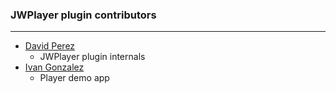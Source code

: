 ### JWPlayer plugin contributors
---

* [David Perez](https://github.com/DavidPerezP124)
    * JWPlayer plugin internals
* [Ivan Gonzalez](https://github.com/IvanEnroute)
    * Player demo app